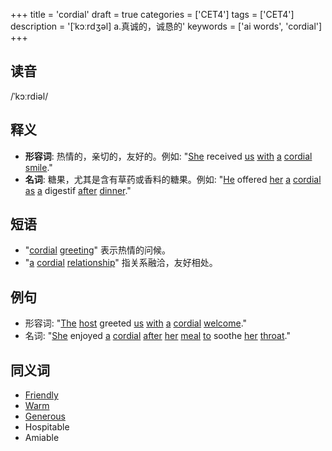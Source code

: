 +++
title = 'cordial'
draft = true
categories = ['CET4']
tags = ['CET4']
description = '[ˈkɔːrdʒəl] a.真诚的，诚恳的'
keywords = ['ai words', 'cordial']
+++

## 读音
/ˈkɔːrdiəl/

## 释义
- **形容词**: 热情的，亲切的，友好的。例如: "[She](/zh/post/she/) received [us](/zh/post/us/) [with](/zh/post/with/) [a](/zh/post/a/) [cordial](/zh/post/cordial/) [smile](/zh/post/smile/)."
- **名词**: 糖果，尤其是含有草药或香料的糖果。例如: "[He](/zh/post/he/) offered [her](/zh/post/her/) [a](/zh/post/a/) [cordial](/zh/post/cordial/) [as](/zh/post/as/) [a](/zh/post/a/) digestif [after](/zh/post/after/) [dinner](/zh/post/dinner/)."

## 短语
- "[cordial](/zh/post/cordial/) [greeting](/zh/post/greeting/)" 表示热情的问候。
- "[a](/zh/post/a/) [cordial](/zh/post/cordial/) [relationship](/zh/post/relationship/)" 指关系融洽，友好相处。

## 例句
- 形容词: "[The](/zh/post/the/) [host](/zh/post/host/) greeted [us](/zh/post/us/) [with](/zh/post/with/) [a](/zh/post/a/) [cordial](/zh/post/cordial/) [welcome](/zh/post/welcome/)."
- 名词: "[She](/zh/post/she/) enjoyed [a](/zh/post/a/) [cordial](/zh/post/cordial/) [after](/zh/post/after/) [her](/zh/post/her/) [meal](/zh/post/meal/) [to](/zh/post/to/) soothe [her](/zh/post/her/) [throat](/zh/post/throat/)."

## 同义词
- [Friendly](/zh/post/friendly/)
- [Warm](/zh/post/warm/)
- [Generous](/zh/post/generous/)
- Hospitable
- Amiable
